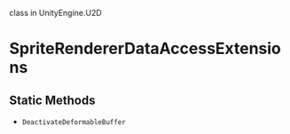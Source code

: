 class in UnityEngine.U2D
# SpriteRendererDataAccessExtensions

## Static Methods
- `DeactivateDeformableBuffer`
